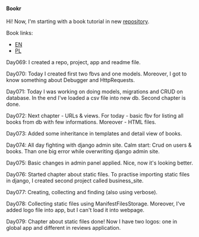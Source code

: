 #### Bookr

Hi! Now, I'm starting with a book tutorial in new [repository](https://github.com/xwojziarnik/Bookr).

Book links:
- [EN](https://www.amazon.pl/Web-Development-Django-applications-Python-based/dp/1839212500/ref=asc_df_1839212500/?tag=plshogostdde-21&linkCode=df0&hvadid=504384189023&hvpos=&hvnetw=g&hvrand=5456534563855773767&hvpone=&hvptwo=&hvqmt=&hvdev=c&hvdvcmdl=&hvlocint=&hvlocphy=1011615&hvtargid=pla-1202063357020&psc=1)
- [PL](https://helion.pl/ksiazki/django-tworzenie-nowoczesnych-aplikacji-internetowych-w-pythonie-ben-shaw-saurabh-badhwar-andrew-bird-bharath-ch,twapdj.htm#format/d)

<p>Day069: I created a repo, project, app and readme file.</p>
<p>Day070: Today I created first two fbvs and one models. Moreover, I got to know something about Debugger and HttpRequests.</p>
<p>Day071: Today I was working on doing models, migrations and CRUD on database. In the end I've loaded a csv file into new db. Second chapter is done.</p>
<p>Day072: Next chapter - URLs & views. For today - basic fbv for listing all books from db with few informations. Moreover - HTML files.</p>
<p>Day073: Added some inheritance in templates and detail view of books.</p>
<p>Day074: All day fighting with django admin site. Calm start: Crud on users & books. Than one big error while overwriting django admin site.</p>
<p>Day075: Basic changes in admin panel applied. Nice, now it's looking better.</p>
<p>Day076: Started chapter about static files. To practise importing static files in django, I created second project called business_site.</p>
<p>Day077: Creating, collecting and finding (also using verbose).</p>
<p>Day078: Collecting static files using ManifestFilesStorage. Moreover, I've added logo file into app, but I can't load it into webpage.</p>
<p>Day079: Chapter about static files done! Now I have two logos: one in global app and different in reviews application.</p>